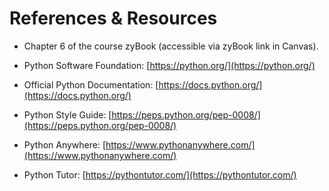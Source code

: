 # References & Resources

- Chapter 6 of the course zyBook (accessible via zyBook link in
  Canvas).

- Python Software Foundation: [https://python.org/](https://python.org/)
- Official Python Documentation: [https://docs.python.org/](https://docs.python.org/)
- Python Style Guide: [https://peps.python.org/pep-0008/](https://peps.python.org/pep-0008/)
- Python Anywhere: [https://www.pythonanywhere.com/](https://www.pythonanywhere.com/)
- Python Tutor: [https://pythontutor.com/](https://pythontutor.com/)

